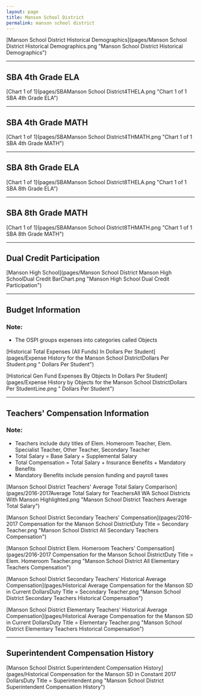 ```yaml
---
layout: page
title: Manson School District
permalink: manson school district
---
```



[Manson School District Historical Demographics](pages/Manson School District Historical Demographics.png "Manson School District Historical Demographics")

___

## SBA 4th Grade ELA

[Chart 1 of 1](pages/SBAManson School District4THELA.png "Chart 1 of 1 SBA 4th Grade ELA")


___

## SBA 4th Grade MATH

[Chart 1 of 1](pages/SBAManson School District4THMATH.png "Chart 1 of 1 SBA 4th Grade MATH")


___

## SBA 8th Grade ELA

[Chart 1 of 1](pages/SBAManson School District8THELA.png "Chart 1 of 1 SBA 8th Grade ELA")


___

## SBA 8th Grade MATH

[Chart 1 of 1](pages/SBAManson School District8THMATH.png "Chart 1 of 1 SBA 8th Grade MATH")


___

## Dual Credit Participation

[Manson High School](pages/Manson School District Manson High SchoolDual Credit BarChart.png "Manson High School Dual Credit Participation")


___

## Budget Information
### Note:
- The OSPI groups expenses into categories called Objects

[Historical Total Expenses (All Funds) In Dollars Per Student](pages/Expense History for the Manson School DistrictDollars Per Student.png " Dollars Per Student")

[Historical Gen Fund Expenses By Objects In Dollars Per Student](pages/Expense History by Objects for the Manson School DistrictDollars Per StudentLine.png " Dollars Per Student")


___

## Teachers' Compensation Information
### Note:
- Teachers include duty titles of Elem. Homeroom Teacher, Elem. Specialist Teacher, Other Teacher, Secondary Teacher
- Total Salary = Base Salary + Supplemental Salary
- Total Compensation = Total Salary + Insurance Benefits + Mandatory Benefits
- Mandatory Benefits include pension funding and payroll taxes

[Manson School District Teachers' Average Total Salary Comparison](pages/2016-2017Average Total Salary for TeachersAll WA School Districts With Manson Highlighted.png "Manson School District Teachers Average Total Salary")

[Manson School District Secondary Teachers' Compensation](pages/2016-2017 Compensation for the Manson School DistrictDuty Title = Secondary Teacher.png "Manson School District All Secondary Teachers Compensation")

[Manson School District Elem. Homeroom Teachers' Compensation](pages/2016-2017 Compensation for the Manson School DistrictDuty Title = Elem. Homeroom Teacher.png "Manson School District All Elementary Teachers Compensation")

[Manson School District Secondary Teachers' Historical Average Compensation](pages/Historical Average Compensation for the Manson SD in Current DollarsDuty Title = Secondary Teacher.png "Manson School District Secondary Teachers Historical Compensation")

[Manson School District Elementary Teachers' Historical Average Compensation](pages/Historical Average Compensation for the Manson SD in Current DollarsDuty Title = Elementary Teacher.png "Manson School District Elementary Teachers Historical Compensation")


___

## Superintendent Compensation History

[Manson School District Superintendent Compensation History](pages/Historical Compensation for the Manson SD in Constant 2017 DollarsDuty Title = Superintendent.png "Manson School District Superintendent Compensation History")


